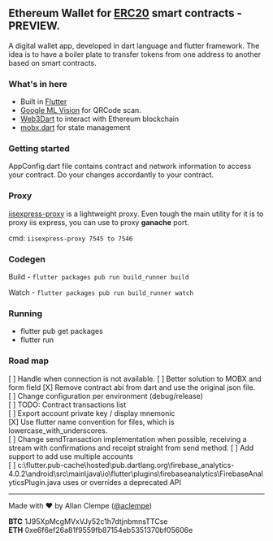 ## Ethereum Wallet for [ERC20](https://en.wikipedia.org/wiki/ERC-20) smart contracts - PREVIEW.

A digital wallet app, developed in dart language and flutter framework. The idea is to have a boiler plate to transfer tokens from one address to another based on smart contracts.

### What's in here

- Built in [Flutter](https://flutter.dev/docs/get-started/install)
- [Google ML Vision](https://firebase.google.com/docs/ml-kit) for QRCode scan.
- [Web3Dart](https://github.com/simolus3/web3dart) to interact with Ethereum blockchain
- [mobx.dart](https://github.com/mobxjs/mobx.dart) for state management

### Getting started

AppConfig.dart file contains contract and network information to access your contract. Do your changes accordantly to your contract.

### Proxy

[iisexpress-proxy](https://www.npmjs.com/package/iisexpress-proxy) is a lightweight proxy. Even tough the main utility for it is to proxy iis express, you can use to proxy **ganache** port.

cmd: `iisexpress-proxy 7545 to 7546`

### Codegen

Build - `flutter packages pub run build_runner build`

Watch - `flutter packages pub run build_runner watch`

### Running

- flutter pub get packages
- flutter run

### Road map

[ ] Handle when connection is not available.
[ ] Better solution to MOBX and form field
[X] Remove contract abi from dart and use the original json file.\
[ ] Change configuration per environment (debug/release)\
[ ] TODO: Contract transactions list\
[ ] Export account private key / display mnemonic\
[X] Use flutter name convention for files, which is lowercase_with_underscores.\
[ ] Change sendTransaction implementation when possible, receiving a stream with confirmations and receipt straight from send method.
[ ] Add support to add use multiple accounts\
[ ] c:\flutter\.pub-cache\hosted\pub.dartlang.org\firebase_analytics-4.0.2\android\src\main\java\io\flutter\plugins\firebaseanalytics\FirebaseAnalyticsPlugin.java uses or overrides a deprecated API

---

Made with ♥ by Allan Clempe ([@aclempe](https://twitter.com/aclempe))

**BTC** 1J95XpMcgMVxVJy52c1h7dtjnbmnsTTCse\
**ETH** 0xe6f6ef26a81f9559fb87154eb5351370bf05606e
